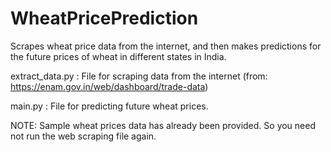 # WheatPricePrediction
Scrapes wheat price data from the internet, and then makes predictions for the future prices of wheat in different states in India.


extract_data.py : File for scraping data from the internet (from: https://enam.gov.in/web/dashboard/trade-data)

main.py : File for predicting future wheat prices.

NOTE: Sample wheat prices data has already been provided. So you need not run the web scraping file again.
